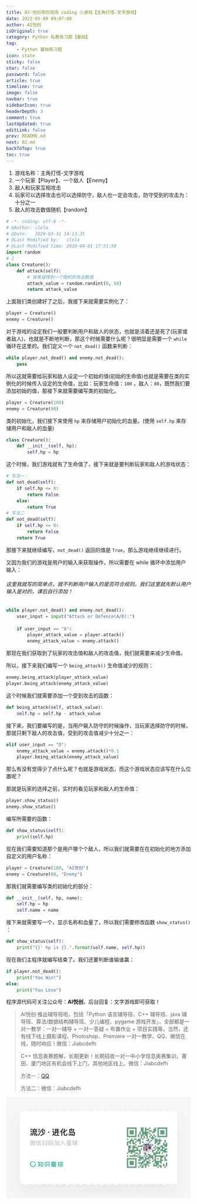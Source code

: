 ```yaml
---
title: 02-悦创带你现场 coding 小游戏【主角打怪-文字游戏】
date: 2022-05-09 09:07:00
author: AI悦创
isOriginal: true
category: Python 私教练习题【基础】
tag:
    - Python 基础练习题
icon: state
sticky: false
star: false
password: false
article: true
timeline: true
image: false
navbar: true
sidebarIcon: true
headerDepth: 3
comment: true
lastUpdated: true
editLink: false
prev: README.md
next: 02.md
backToTop: true
toc: true
---
```


1. 游戏名称：主角打怪-文字游戏
2. 一个玩家【Player】、一个敌人【Enemy】
3. 敌人和玩家互相攻击
4. 玩家可以选择攻击也可以选择防守，敌人也一定会攻击，防守受到的攻击为：十分之一
5. 敌人的攻击数值随机【random】

```python
# -*- coding: utf-8 -*-
# @Author: clela
# @Date:   2020-03-31 14:13:35
# @Last Modified by:   clela
# @Last Modified time: 2020-04-01 17:51:50
import random
# 1
class Creature():
    def attack(self):
        # 我希望得到一个随机的攻击数值
        attack_value = random.randint(0, 50)
        return attack_value
```

上面我们类创建好了之后，我接下来就需要实例化了：

```python
player = Creature()
enemy = Creature()
```

对于游戏的设定我们一般要判断用户和敌人的状态，也就是活着还是死了(玩家或者敌人)，也就是不断地判断，那这个时候需要什么呢？很明显是需要一个 `while` 循环在这里的。我们定义一个 `not_dead()` 函数来判断：

```python
while player.not_dead() and enemy.not_dead():
    pass
```

所以这就需要给玩家和敌人设定一个初始的值(初始的生命值)也就是需要在类的实例化的时候传入设定的生命值，比如：玩家生命值：`100` ，敌人：`80`，既然我们要添加初始的值，那接下来就需要编写类的初始化。

```python
player = Creature(100)
enemy = Creature(80)
```

类的初始化，我们接下来使用 `hp`  来存储用户初始化的血量。(使用 `self.hp` 来存储用户和敌人的血量)

```python
class Creature():
    def __init__(self, hp):
        self.hp = hp
```

这个时候，我们游戏就有了生命值了，接下来就是要判断玩家和敌人的游戏状态：

```python
# 写法一：
def not_dead(self):
    if self.hp <= 0:
        return False
    else:
        return True
# 写法二
def not_dead(self):
    if self.hp <= 0:
        return False
    return True
```

那接下来就继续编写，`not_dead()` 返回的值是 `True`，那么游戏继续继续进行。

又因为我们的游戏是用户的输入来获取操作，所以需要在 while 循环中添加用户输入：

###### 这里我就写的简单点，就不判断用户输入的是否符合规则，我们这里就先默认用户输入是对的，课后自行添加！

```python
while player.not_dead() and enemy.not_dead():
    user_input = input("Attack or Defence(A/D):")
 
    if user_input == "A":
        player_attack_value = player.attack()
        enemy_attack_value = enemy.attack()
```

那现在我们获取到了玩家的攻击值和敌人的攻击值，我们就需要来减少生命值。

所以，接下来我们编写一个 `being_attack()` 生命值减少的规则：

```python
enemy.being_attack(player_attack_value)
player.being_attack(enemy_attack_value)
```

这个时候我们就需要添加一个受到攻击的函数：

```python
def being_attack(self, attack_value):
    self.hp = self.hp - attack_value
```

接下来，我们要编写的是，当用户输入防守的时候操作，当玩家选择防守的时候，那就只剩下敌人的攻击值，受到的攻击值减少十分之一：

```python
elif user_input == "D":
    enemy_attack_value = enemy.attack()*0.1
    player.being_attack(enemy_attack_value)
```

那么有没有觉得少了点什么呢？也就是游戏状态，而这个游戏状态应该写在什么位置呢？

那就是玩家的选择之前，实时的看见玩家和敌人的生命值：

```python
player.show_status()
enemy.show_status()
```

编写所需要的函数：

```python
def show_status(self):
    print(self.hp)
```

现在我们需要知道那个是用户哪个个敌人，所以我们就需要在在初始化的地方添加自定义的用户名称：

```python
player = Creature(100, "AI悦创")
enemy = Creature(80, "Enemy")
```

那我们就需要编写类的初始化的部分：

```python
def __init__(self, hp, name):
    self.hp = hp
    self.name = name
```

接下来就需要写一个，显示名称和血量了，所以我们需要修改函数 `show_status()` ：

```python
def show_status(self):
    print("{}' hp is {}.".format(self.name, self.hp))
```

现在我们主程序就编写结束了。我们还要判断谁输谁赢：

```python
if player.not_dead():
    print("You Win!")
else:
    print("You Lose")
```

程序源代码可关注公众号：**AI悦创**，后台回复：文字游戏即可获取！



> AI悦创·推出辅导班啦，包括「Python 语言辅导班、C++ 辅导班、java 辅导班、算法/数据结构辅导班、少儿编程、pygame 游戏开发」，全部都是一对一教学：一对一辅导 + 一对一答疑 + 布置作业 + 项目实践等。当然，还有线下线上摄影课程、Photoshop、Premiere 一对一教学、QQ、微信在线，随时响应！微信：Jiabcdefh
>
> C++ 信息奥赛题解，长期更新！长期招收一对一中小学信息奥赛集训，莆田、厦门地区有机会线下上门，其他地区线上。微信：Jiabcdefh
>
> 方法一：[QQ](http://wpa.qq.com/msgrd?v=3&uin=1432803776&site=qq&menu=yes)
>
> 方法二：微信：Jiabcdefh

![](/zsxq.jpg)












